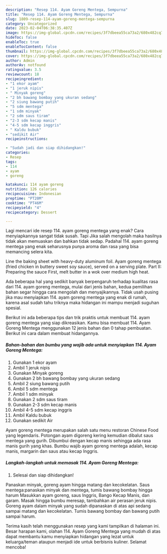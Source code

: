 ```yaml
---
description: "Resep 114. Ayam Goreng Mentega, Sempurna"
title: "Resep 114. Ayam Goreng Mentega, Sempurna"
slug: 1809-resep-114-ayam-goreng-mentega-sempurna
category: Uncategorized
date: 2023-02-04T06:38:35.407Z
image: https://img-global.cpcdn.com/recipes/3f7dbeea55ca73a2/680x482cq70/114-ayam-goreng-mentega-foto-resep-utama.jpg
hideToc: false
enableToc: true
enableTocContent: false
thumbnail: https://img-global.cpcdn.com/recipes/3f7dbeea55ca73a2/680x482cq70/114-ayam-goreng-mentega-foto-resep-utama.jpg
cover: https://img-global.cpcdn.com/recipes/3f7dbeea55ca73a2/680x482cq70/114-ayam-goreng-mentega-foto-resep-utama.jpg
author: Admin
authorAv: notfound
ratingvalue: 3.5
reviewcount: 18
recipeingredient:
- "1 ekor ayam"
- "1 jeruk nipis"
- " Minyak goreng"
- "2 bh bawang bombay yang ukuran sedang"
- "2 siung bawang putih"
- "5 sdm mentega"
- "1 sdm minyak"
- "2 sdm saus tiram"
- "2-3 sdm kecap manis"
- "4-5 sdm kecap inggris"
- " Kaldu bubuk"
- "sedikit Air"
recipeinstructions:

- "Sudah jadi dan siap dihidangkan!"
categories:
- Resep
tags:
- 114
- ayam
- goreng

katakunci: 114 ayam goreng 
nutrition: 126 calories
recipecuisine: Indonesian
preptime: "PT20M"
cooktime: "PT46M"
recipeyield: "4"
recipecategory: Dessert

---
```



Lagi mencari ide resep 114. ayam goreng mentega yang enak? Cara menyiapkannya sangat tidak susah. Tapi Jika salah mengolah maka hasilnya tidak akan memuaskan dan bahkan tidak sedap. Padahal 114. ayam goreng mentega yang enak seharusnya punya aroma dan rasa yang bisa memancing selera kita.


Line the baking sheet with heavy-duty aluminum foil. Ayam goreng mentega (fried chicken in buttery sweet soy sauce), served on a serving plate. Part II: Preparing the sauce First, melt butter in a wok over medium high heat.

Ada beberapa hal yang sedikit banyak berpengaruh terhadap kualitas rasa dari 114. ayam goreng mentega, mulai dari jenis bahan, kedua pemilihan bahan segar hingga cara mengolah dan menyajikannya. Tidak usah pusing jika mau menyiapkan 114. ayam goreng mentega yang enak di rumah, karena asal sudah tahu triknya maka hidangan ini mampu menjadi suguhan spesial.


Berikut ini ada beberapa tips dan trik praktis untuk membuat 114. ayam goreng mentega yang siap dikreasikan. Kamu bisa membuat 114. Ayam Goreng Mentega menggunakan 12 jenis bahan dan 0 tahap pembuatan. Berikut ini cara dalam membuat hidangannya.

<!--inarticleads1-->

##### Bahan-bahan dan bumbu yang wajib ada untuk menyiapkan 114. Ayam Goreng Mentega:

1. Gunakan 1 ekor ayam
1. Ambil 1 jeruk nipis
1. Gunakan  Minyak goreng
1. Gunakan 2 bh bawang bombay yang ukuran sedang
1. Ambil 2 siung bawang putih
1. Ambil 5 sdm mentega
1. Ambil 1 sdm minyak
1. Gunakan 2 sdm saus tiram
1. Gunakan 2-3 sdm kecap manis
1. Ambil 4-5 sdm kecap inggris
1. Ambil  Kaldu bubuk
1. Gunakan sedikit Air


Ayam goreng mentega merupakan salah satu menu restoran Chinese Food yang legendaris. Potongan ayam digoreng kering kemudian dibalut saus mentega yang gurih. Dibumbui dengan kecap manis sehingga ada rasa manis gurih yang khas. Bumbu wajib ayam goreng mentega adalah, kecap manis, margarin dan saus atau kecap Inggris. 

<!--inarticleads2-->

##### Langkah-langkah untuk memasak 114. Ayam Goreng Mentega:


1. Selesai dan siap dihidangkan!

Panaskan minyak, goreng ayam hingga matang dan kecokelatan. Saus mentega:panaskan minyak dan mentega, tumis bawang bombay hingga harum Masukkan ayam goreng, saus Inggris, Bango Kecap Manis, dan garam. Masak hingga bumbu meresap, tambahkan air perasan jeruk nipis. Goreng ayam dalam minyak yang sudah dipanaskan di atas api sedang sampai matang dan kecokelatan. Tumis bawang bombay dan bawang putih sampai harum. 

Terima kasih telah menggunakan resep yang kami tampilkan di halaman ini. Besar harapan kami, olahan 114. Ayam Goreng Mentega yang mudah di atas dapat membantu kamu menyiapkan hidangan yang lezat untuk keluarga/teman ataupun menjadi ide untuk berbisnis kuliner. Selamat mencoba!
